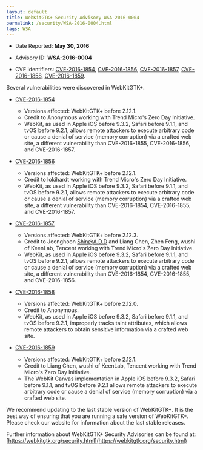 ```yaml
---
layout: default
title: WebKitGTK+ Security Advisory WSA-2016-0004
permalink: /security/WSA-2016-0004.html
tags: WSA
---
```


* Date Reported: **May 30, 2016**

* Advisory ID: **WSA-2016-0004**

* CVE identifiers: [CVE-2016-1854](#CVE-2016-1854), [CVE-2016-1856](#CVE-2016-1856),
  [CVE-2016-1857](#CVE-2016-1857), [CVE-2016-1858](#CVE-2016-1858),
  [CVE-2016-1859](#CVE-2016-1859).


Several vulnerabilities were discovered in WebKitGTK+.

* <a name="CVE-2016-1854" href="https://cve.mitre.org/cgi-bin/cvename.cgi?name=CVE-2016-1854">CVE-2016-1854</a>
  * Versions affected: WebKitGTK+ before 2.12.1.
  * Credit to Anonymous working with Trend Micro's Zero Day Initiative.
  * WebKit, as used in Apple iOS before 9.3.2, Safari before 9.1.1, and
    tvOS before 9.2.1, allows remote attackers to execute arbitrary code
    or cause a denial of service (memory corruption) via a crafted web
    site, a different vulnerability than CVE-2016-1855, CVE-2016-1856,
    and CVE-2016-1857.

* <a name="CVE-2016-1856" href="https://cve.mitre.org/cgi-bin/cvename.cgi?name=CVE-2016-1856">CVE-2016-1856</a>
  * Versions affected: WebKitGTK+ before 2.12.1.
  * Credit to lokihardt working with Trend Micro's Zero Day Initiative.
  * WebKit, as used in Apple iOS before 9.3.2, Safari before 9.1.1, and
    tvOS before 9.2.1, allows remote attackers to execute arbitrary code
    or cause a denial of service (memory corruption) via a crafted web
    site, a different vulnerability than CVE-2016-1854, CVE-2016-1855,
    and CVE-2016-1857.

* <a name="CVE-2016-1857" href="https://cve.mitre.org/cgi-bin/cvename.cgi?name=CVE-2016-1857">CVE-2016-1857</a>
  * Versions affected: WebKitGTK+ before 2.12.3.
  * Credit to Jeonghoon Shin@A.D.D and Liang Chen, Zhen Feng, wushi of
    KeenLab, Tencent working with Trend Micro's Zero Day Initiative.
  * WebKit, as used in Apple iOS before 9.3.2, Safari before 9.1.1, and
    tvOS before 9.2.1, allows remote attackers to execute arbitrary code
    or cause a denial of service (memory corruption) via a crafted web
    site, a different vulnerability than CVE-2016-1854, CVE-2016-1855,
    and CVE-2016-1856.

* <a name="CVE-2016-1858" href="https://cve.mitre.org/cgi-bin/cvename.cgi?name=CVE-2016-1858">CVE-2016-1858</a>
  * Versions affected: WebKitGTK+ before 2.12.0.
  * Credit to Anonymous.
  * WebKit, as used in Apple iOS before 9.3.2, Safari before 9.1.1, and
    tvOS before 9.2.1, improperly tracks taint attributes, which allows
    remote attackers to obtain sensitive information via a crafted web
    site.

* <a name="CVE-2016-1859" href="https://cve.mitre.org/cgi-bin/cvename.cgi?name=CVE-2016-1859">CVE-2016-1859</a>
  * Versions affected: WebKitGTK+ before 2.12.1.
  * Credit to Liang Chen, wushi of KeenLab, Tencent working with Trend
    Micro's Zero Day Initiative.
  * The WebKit Canvas implementation in Apple iOS before 9.3.2, Safari
    before 9.1.1, and tvOS before 9.2.1 allows remote attackers to
    execute arbitrary code or cause a denial of service (memory
    corruption) via a crafted web site.


We recommend updating to the last stable version of WebKitGTK+. It is
the best way of ensuring that you are running a safe version of
WebKitGTK+. Please check our website for information about the last
stable releases.

Further information about WebKitGTK+ Security Advisories can be found at:
[https://webkitgtk.org/security.html](https://webkitgtk.org/security.html)
